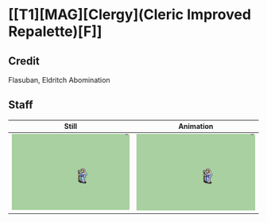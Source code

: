 # [\[T1\]\[MAG\]\[Clergy\]\(Cleric Improved Repalette\)\[F\]]

## Credit

Flasuban, Eldritch Abomination
	
## Staff

| Still | Animation |
| :---: | :-------: |
| ![Staff still](./Staff_000.png) | ![Staff animation](./Staff.gif) |
